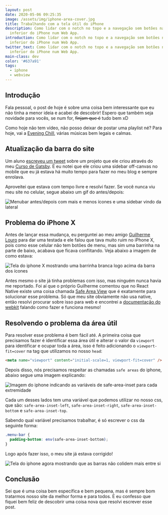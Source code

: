 ```yaml
---
layout: post
date: 2020-05-06 09:25:35
image: /assets/img/iphone-area-cover.jpg
title: Trabalhando com a tela útil do iPhone
description: Como lidar com o notch no topo e a navegação sem botões na parte
  inferior do iPhone num Web App.
introduction: Como lidar com o notch no topo e a navegação sem botões na parte
  inferior do iPhone num Web App.
twitter_text: Como lidar com o notch no topo e a navegação sem botões na parte
  inferior do iPhone num Web App.
main-class: dev
color: '#637a91'
tags:
  - iphone
  - webview
---
```


## Introdução

Fala pessoal, o post de hoje é sobre uma coisa bem interessante que eu não tinha a menor ideia e acabei de descobrir! Espero que também seja novidade para vocês, se num for, ~~finjam que é~~ tudo bem xD

Como hoje não tem vídeo, não posso deixar de postar uma playlist né? Para hoje, vai a [Evening Chill](https://open.spotify.com/playlist/37i9dQZF1DWZ0OzPeadl0h?si=ybpTtFbZTDO_reyTvED70Q), várias músicas bem legais e calmas.

## Atualização da barra do site

Um aluno [escreveu um tweet](https://twitter.com/brenonovelli/status/1257678890069307392) sobre um projeto que ele criou através do meu [Curso de Gatsby](https://www.udemy.com/course/gatsby-crie-um-site-pwa-com-react-graphql-e-netlify-cms/?couponCode=BLACKFRIDAY2120). E eu notei que ele criou uma sidebar off-canvas no mobile que eu já estava há muito tempo para fazer no meu blog e sempre enrolava.

Aproveitei que estava com tempo livre e resolvi fazer. Se você nunca viu meu site no celular, segue abaixo um gif do antes/depois:

![Menubar antes/depois com mais e menos ícones e uma sidebar vindo da lateral](/assets/img/menubar-before-after.gif)

## Problema do iPhone X

Antes de lançar essa mudança, eu perguntei ao meu amigo [Guilherme Louro](https://github.com/guilouro) para dar uma testada e ele falou que tava muito ruim no iPhone X, pois como esse celular não tem botões de menu, mas sim uma barrinha na parte de baixo, acabava que ficava conflitando. Veja abaixo a imagem de como estava:

![Tela do iphone X mostrando uma barrinha branca logo acima da barra dos ícones](/assets/img/iphone-barra-antes.jpeg)

Antes mesmo o site já tinha problemas com isso, mas ninguém nunca havia me reportado. Foi aí que o próprio Guilherme comentou que no React Native existe uma coisa chamada [Safe Area View](https://reactnative.dev/docs/safeareaview) que é exatamente para solucionar esse problema. Só que meu site obviamente não usa native, então resolvi procurar sobre isso para web e encontrei a [documentação do webkit](https://webkit.org/blog/7929/designing-websites-for-iphone-x/) falando como fazer e funciona mesmo!

## Resolvendo o problema da área útil

Para resolver esse problema é bem fácil até. A primeira coisa que precisamos fazer é identificar essa área útil e alterar o valor da `viewport` para identificar e ocupar toda a área, isso é feito adicionando o `viewport-fit=cover` na tag que utilizamos no nosso `head`:

```html
<meta name="viewport" content="initial-scale=1, viewport-fit=cover" />
```

Depois disso, nós precisamos respeitar as chamadas `safe areas` do iphone, abaixo segue uma imagem explicando:

![Imagem do iphone indicando as variáveis de safe-area-inset para cada extremidade](/assets/img/safe-areas.png)

Cada um desses lados tem uma variável que podemos utilizar no nosso css, que são: `safe-area-inset-left`, `safe-area-inset-right`, `safe-area-inset-bottom` e `safe-area-inset-top`.

Sabendo qual variável precisamos trabalhar, é só escrever o css da seguinte forma:

```css
.menu-bar {
  padding-bottom: env(safe-area-inset-bottom);
}
```

Logo após fazer isso, o meu site já estava corrigido!

![Tela do iphone agora mostrando que as barras não colidem mais entre si](/assets/img/iphone-barra-depois.jpeg)

## Conclusão

Sei que é uma coisa bem específica e bem pequena, mas é sempre bom tratarmos nosso site da melhor forma e para todos. E eu confesso que fiquei bem feliz de descobrir uma coisa nova que resolvi escrever esse post.
